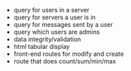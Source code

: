 
- query for users in a server
- query for servers a user is in
- query for messages sent by a user
- query which users are admins
- data integrity/validation
- html tabular display
- front-end routes for modify and create
- route that does count/sum/min/max